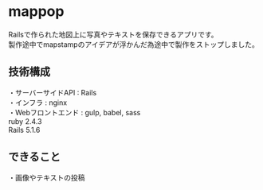 # mappop
Railsで作られた地図上に写真やテキストを保存できるアプリです。  
製作途中でmapstampのアイデアが浮かんだ為途中で製作をストップしました。   

## 技術構成
・サーバーサイドAPI : Rails  
・インフラ : nginx  
・Webフロントエンド : gulp, babel, sass  
ruby 2.4.3  
Rails 5.1.6   

## できること
・画像やテキストの投稿  
